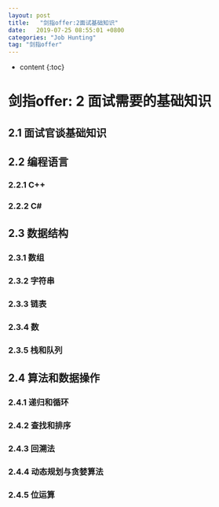 ```yaml
---
layout: post
title:   "剑指offer:2面试基础知识"
date:   2019-07-25 08:55:01 +0800
categories: "Job Hunting"
tag: "剑指offer"
---
```


* content
{:toc}




# 剑指offer: 2 面试需要的基础知识

## 2.1 面试官谈基础知识

## 2.2 编程语言

### 2.2.1 C++

### 2.2.2 C#

## 2.3 数据结构

### 2.3.1 数组

### 2.3.2 字符串

### 2.3.3 链表

### 2.3.4 数

### 2.3.5 栈和队列

## 2.4 算法和数据操作

### 2.4.1 递归和循环

### 2.4.2 查找和排序

### 2.4.3 回溯法

### 2.4.4 动态规划与贪婪算法

### 2.4.5 位运算

